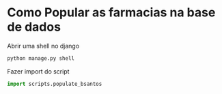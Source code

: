 # Como Popular as farmacias na base de dados

Abrir uma shell no django

```bash
python manage.py shell
```
Fazer import do script

```python
import scripts.populate_bsantos 
```

